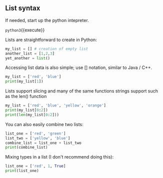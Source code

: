 ## List syntax

If needed, start up the python intepreter.

`python3`{{execute}}

Lists are straightforward to create in Python:

```python
my_list = [] # creation of empty list
another_list = [1,2,3]
yet_another = list()
```

Accessing list data is also simple; use [] notation, similar to Java / C++.

```python
my_list = ['red', 'blue']
print(my_list[1])
```

Lists support slicing and many of the same functions strings support such as the len() function

```python
my_list = ['red', 'blue', 'yellow', 'orange']
print(my_list[0:2])
print(len(my_list[0:2]))
```

You can also easily combine two lists:

```python
list_one = ['red', 'green']
list_two = ['yellow', 'blue']
combine_list = list_one + list_two
print(combine_list)
```

Mixing types in a list (I don't recommend doing this):

```python
list_one = ['red', 1, True]
print(list_one)
```